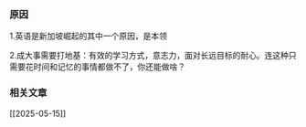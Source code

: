 ### 原因
1.英语是新加坡崛起的其中一个原因，是本领

2.成大事需要打地基：有效的学习方式，意志力，面对长远目标的耐心。连这种只需要花时间和记忆的事情都做不了，你还能做啥？
### 相关文章
[[2025-05-15]]
